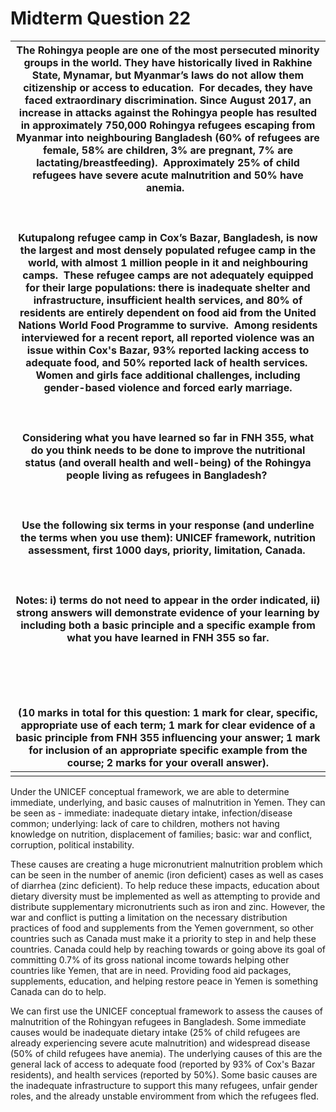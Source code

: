 # Midterm Question 22

| The Rohingya people are one of the most persecuted minority groups in the world. They have historically lived in Rakhine State, Mynamar, but Myanmar’s laws do not allow them citizenship or access to education.  For decades, they have faced extraordinary discrimination. Since August 2017, an increase in attacks against the Rohingya people has resulted in approximately 750,000 Rohingya refugees escaping from Myanmar into neighbouring Bangladesh (60% of refugees are female, 58% are children, 3% are pregnant, 7% are lactating/breastfeeding).  Approximately 25% of child refugees have severe acute malnutrition and 50% have anemia.  <br><br>  <br><br>Kutupalong refugee camp in Cox’s Bazar, Bangladesh, is now the largest and most densely populated refugee camp in the world, with almost 1 million people in it and neighbouring camps.  These refugee camps are not adequately equipped for their large populations: there is inadequate shelter and infrastructure, insufficient health services, and 80% of residents are entirely dependent on food aid from the United Nations World Food Programme to survive.  Among residents interviewed for a recent report, all reported violence was an issue within Cox's Bazar, 93% reported lacking access to adequate food, and 50% reported lack of health services.  Women and girls face additional challenges, including gender-based violence and forced early marriage.<br><br>  <br><br>Considering what you have learned so far in FNH 355, what do you think needs to be done to improve the nutritional status (and overall health and well-being) of the Rohingya people living as refugees in Bangladesh? <br><br>  <br><br>Use the following six terms in your response (and underline the terms when you use them): UNICEF framework, nutrition assessment, first 1000 days, priority, limitation, Canada. <br><br>  <br><br>Notes: i) terms do not need to appear in the order indicated, ii) strong answers will demonstrate evidence of your learning by including both a basic principle and a specific example from what you have learned in FNH 355 so far.<br><br>  <br><br>  <br><br>(10 marks in total for this question: 1 mark for clear, specific, appropriate use of each term; 1 mark for clear evidence of a basic principle from FNH 355 influencing your answer; 1 mark for inclusion of an appropriate specific example from the course; 2 marks for your overall answer). |
| -------------------------------------------------------------------------------------------------------------------------------------------------------------------------------------------------------------------------------------------------------------------------------------------------------------------------------------------------------------------------------------------------------------------------------------------------------------------------------------------------------------------------------------------------------------------------------------------------------------------------------------------------------------------------------------------------------------------------------------------------------------------------------------------------------------------------------------------------------------------------------------------------------------------------------------------------------------------------------------------------------------------------------------------------------------------------------------------------------------------------------------------------------------------------------------------------------------------------------------------------------------------------------------------------------------------------------------------------------------------------------------------------------------------------------------------------------------------------------------------------------------------------------------------------------------------------------------------------------------------------------------------------------------------------------------------------------------------------------------------------------------------------------------------------------------------------------------------------------------------------------------------------------------------------------------------------------------------------------------------------------------------------------------------------------------------------------------------------------------------------------------------------------------------------------------------------------------------------------------------------------------------------------------------------------------------------------------------------------------------------------------------------------------------------------------------------------------------------------------- |
|                                                                                                                                                                                                                                                                                                                                                                                                                                                                                                                                                                                                                                                                                                                                                                                                                                                                                                                                                                                                                                                                                                                                                                                                                                                                                                                                                                                                                                                                                                                                                                                                                                                                                                                                                                                                                                                                                                                                                                                                                                                                                                                                                                                                                                                                                                                                                                                                                                                                                        |

Under the UNICEF conceptual framework, we are able to determine immediate, underlying, and basic causes of malnutrition in Yemen. They can be seen as - immediate: inadequate dietary intake, infection/disease common; underlying: lack of care to children, mothers not having knowledge on nutrition, displacement of families; basic: war and conflict, corruption, political instability.

These causes are creating a huge micronutrient malnutrition problem which can be seen in the number of anemic (iron deficient) cases as well as cases of diarrhea (zinc deficient). To help reduce these impacts, education about dietary diversity must be implemented as well as attempting to provide and distribute supplementary micronutrients such as iron and zinc. However, the war and conflict is putting a limitation on the necessary distribution practices of food and supplements from the Yemen government, so other countries such as Canada must make it a priority to step in and help these countries. Canada could help by reaching towards or going above its goal of committing 0.7% of its gross national income towards helping other countries like Yemen, that are in need. Providing food aid packages, supplements, education, and helping restore peace in Yemen is something Canada can do to help.


We can first use the UNICEF conceptual framework to assess the causes of malnutrition of the Rohingyan refugees in Bangladesh. Some immediate causes would be inadequate dietary intake (25% of child refugees are already experiencing severe acute malnutrition) and widespread disease (50% of child refugees have anemia). The underlying causes of this are the general lack of access to adequate food (reported by 93% of Cox's Bazar residents), and health services (reported by 50%). Some basic causes are the inadequate infrastructure to support this many refugees, unfair gender roles, and the already unstable enviromment from which the refugees fled. 